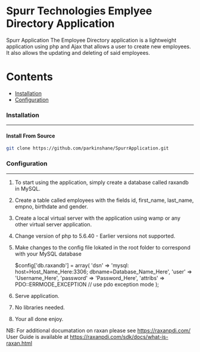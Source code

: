 # Spurr Technologies Emplyee Directory Application

Spurr Application
The Employee Directory application is a lightweight application using php and Ajax that allows a user to create new employees. It also allows the updating and deleting of said employees.

Contents
========
 * [Installation](#installation)
 * [Configuration](#configuration)

### Installation
---

#### Install From Source

```bash
git clone https://github.com/parkinshane/SpurrApplication.git
```

### Configuration
---

1. To start using the application, simply create a database called raxandb in MySQL.
2. Create a table called employees with the fields id, first_name, last_name, empno, birthdate and gender.
3. Create a local virtual server with the application using wamp or any other virtual server application.
4. Change version of php to 5.6.40 - Earlier versions not supported.
5. Make changes to the config file lokated in the root folder to correspond with your MySQL database
    
    $config['db.raxandb'] = array(
      'dsn'       => 'mysql: host=Host_Name_Here:3306; dbname=Database_Name_Here',
      'user'      => 'Username_Here',
      'password'  => 'Password_Here',
      'attribs'   => PDO::ERRMODE_EXCEPTION // use pdo exception mode
    );
    
6. Serve application.
7. No libraries needed.
8. Your all done enjoy.

NB: For additional documatation on raxan please see https://raxanpdi.com/
User Guide is available at https://raxanpdi.com/sdk/docs/what-is-raxan.html

```
